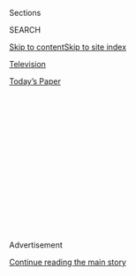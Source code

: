 <div id="app">

<div>

<div>

<div>

<div class="NYTAppHideMasthead css-1q2w90k e1suatyy0">

<div class="section css-ui9rw0 e1suatyy2">

<div class="css-eph4ug er09x8g0">

<div class="css-6n7j50">

</div>

<span class="css-1dv1kvn">Sections</span>

<div class="css-10488qs">

<span class="css-1dv1kvn">SEARCH</span>

</div>

[Skip to content](#site-content)[Skip to site
index](#site-index)

</div>

<div id="masthead-section-label" class="css-1wr3we4 eaxe0e00">

[Television](https://www.nytimes.com/section/arts/television)

</div>

<div class="css-10698na e1huz5gh0">

</div>

</div>

<div id="masthead-bar-one" class="section hasLinks css-15hmgas e1csuq9d3">

<div class="css-uqyvli e1csuq9d0">

</div>

<div class="css-1uqjmks e1csuq9d1">

</div>

<div class="css-9e9ivx">

[](https://myaccount.nytimes.com/auth/login?response_type=cookie&client_id=vi)

</div>

<div class="css-1bvtpon e1csuq9d2">

[Today’s
Paper](https://www.nytimes.com/section/todayspaper)

</div>

</div>

</div>

</div>

<div data-aria-hidden="false">

<div id="site-content" data-role="main">

<div>

<div class="css-1aor85t" style="opacity:0.000000001;z-index:-1;visibility:hidden">

<div class="css-1hqnpie">

<div class="css-epjblv">

<span class="css-17xtcya">[Television](/section/arts/television)</span><span class="css-x15j1o">|</span><span class="css-fwqvlz">Netflix
Breaks HBO’s Record for the Most Emmy Nominations
Ever</span>

</div>

<div class="css-k008qs">

<div class="css-1iwv8en">

<span class="css-18z7m18"></span>

<div>

</div>

</div>

<span class="css-1n6z4y">https://nyti.ms/2P0EOd1</span>

<div class="css-1705lsu">

<div class="css-4xjgmj">

<div class="css-4skfbu" data-role="toolbar" data-aria-label="Social Media Share buttons, Save button, and Comments Panel with current comment count" data-testid="share-tools">

  - 
  - 
  - 
  - 
    
    <div class="css-6n7j50">
    
    </div>

  - 
  - 

</div>

</div>

</div>

</div>

</div>

</div>

<div id="NYT_TOP_BANNER_REGION" class="css-13pd83m">

</div>

<div id="top-wrapper" class="css-1sy8kpn">

<div id="top-slug" class="css-l9onyx">

Advertisement

</div>

[Continue reading the main
story](#after-top)

<div class="ad top-wrapper" style="text-align:center;height:100%;display:block;min-height:250px">

<div id="top" class="place-ad" data-position="top" data-size-key="top">

</div>

</div>

<div id="after-top">

</div>

</div>

<div>

<div id="sponsor-wrapper" class="css-1hyfx7x">

<div id="sponsor-slug" class="css-19vbshk">

Supported by

</div>

[Continue reading the main
story](#after-sponsor)

<div id="sponsor" class="ad sponsor-wrapper" style="text-align:center;height:100%;display:block">

</div>

<div id="after-sponsor">

</div>

</div>

<div class="css-186x18t">

</div>

<div class="css-1vkm6nb ehdk2mb0">

# Netflix Breaks HBO’s Record for the Most Emmy Nominations Ever

</div>

“Watchmen” earned 26 nominations, the most of any show, and the
Television Academy gave newcomers Disney+ and Apple TV+ their first
nods.

<div class="css-18e8msd">

<div class="css-vp77d3 epjyd6m0">

<div class="css-hus3qt ey68jwv0" data-aria-hidden="true">

[![John
Koblin](https://static01.nyt.com/images/2018/02/20/multimedia/author-john-koblin/author-john-koblin-thumbLarge-v2.png
"John Koblin")](https://www.nytimes.com/by/john-koblin)

</div>

<div class="css-1baulvz">

By [<span class="css-1baulvz last-byline" itemprop="name">John
Koblin</span>](https://www.nytimes.com/by/john-koblin)

</div>

</div>

  - 
    
    <div class="css-ld3wwf e16638kd2">
    
    July 28,
    2020
    
    </div>

  - 
    
    <div class="css-4xjgmj">
    
    <div class="css-d8bdto" data-role="toolbar" data-aria-label="Social Media Share buttons, Save button, and Comments Panel with current comment count" data-testid="share-tools">
    
      - 
      - 
      - 
      - 
        
        <div class="css-6n7j50">
        
        </div>
    
      - 
      - 
    
    </div>
    
    </div>

</div>

</div>

<div class="section meteredContent css-1r7ky0e" name="articleBody" itemprop="articleBody">

<div class="css-19qgada">

### Here’s what you need to know:

  - [Netflix and “The Mandalorian” show the might of
    streamers.](#link-371a3cd4)
  - [Best actress in a drama stacked up to be one of the most
    competitive categories.](#link-4832be22)
  - [‘Mrs. America’ duels ‘Watchmen.’](#link-70dd8295)
  - [Will it be a remote ceremony, or what?](#link-55c82a59)
  - [James Corden, Seth Meyers and Jimmy Fallon were all snubbed in the
    talk show category.](#link-75cb73af)

</div>

<div class="css-79elbk" data-testid="photoviewer-wrapper">

<div class="css-z3e15g" data-testid="photoviewer-wrapper-hidden">

</div>

<div class="css-1a48zt4 ehw59r15" data-testid="photoviewer-children">

![<span class="css-16f3y1r e13ogyst0" data-aria-hidden="true">A scene
from “The
Mandalorian.”</span><span class="css-cnj6d5 e1z0qqy90" itemprop="copyrightHolder"><span class="css-1ly73wi e1tej78p0">Credit...</span><span>Disney+,
via Associated
Press</span></span>](https://static01.nyt.com/images/2020/07/28/arts/28emmys-livebriefing-mandalorian/merlin_165072840_37bdcc4c-cdef-42e6-8e88-15a2b7f9d5c4-articleLarge.jpg?quality=75&auto=webp&disable=upscale)

</div>

</div>

<div class="css-1fanzo5 StoryBodyCompanionColumn">

<div class="css-53u6y8">

## Netflix and “The Mandalorian” show the might of streamers.

Netflix dominated the 72nd
[Emmy](https://www.nytimes.com/news-event/emmy-awards) Award nominations
on Tuesday, breaking the record for the most nominations ever, and a
newcomer to the streaming universe, Disney+, scored a nomination in a
big category for “The Mandalorian” in yet another sign of the growing
importance of digital technology to Hollywood.

A longtime Emmy champion, HBO, remained a force: “Watchmen,” the cable
network’s innovative spin on a difficult-to-adapt superhero graphic
novel, led all shows with 26 nominations. Amazon’s “The Marvelous Mrs.
Maisel,” an Emmy favorite, came in second, with 20.

Netflix smashed the record for most nominations of any network, studio
or streaming platform, with 160, breaking the record set last year by
HBO. HBO came in second, with 107 nominations. The next closest
competitor, NBC, had 47.

Netflix and HBO have waged hard-fought battles against each other at the
Emmys in recent years, and the Tuesday announcement marked the second
time that Netflix had bested HBO in the total number of nominations. The
two entertainment giants are these days competing even more directly,
now that HBO’s parent company, AT\&T, unveiled the ambitious streaming
service HBO Max in May.

</div>

</div>

<div class="css-1fanzo5 StoryBodyCompanionColumn">

<div class="css-53u6y8">

</div>

</div>

<div>

</div>

<div class="css-1fanzo5 StoryBodyCompanionColumn">

<div class="css-53u6y8">

With an Emmy stalwart, “Game of Thrones,” finally out of the competition
after a nearly decade-long run, the best drama race was open to
newcomers and other programs that have yet to win big. HBO’s operatic
family saga, “Succession,” Netflix’s
[more-popular-by-the-day](https://deadline.com/2020/04/ozark-season-3-ratings-netflix-1202915140/)
crime series “Ozark” and Netflix’s lush period piece about Queen
Elizabeth II, “The Crown,” all scored nominations in the category.

“The Handmaid’s Tale,” the Hulu show that was voted best drama in 2017,
also received a nomination, although [some critics were
cool](https://www.metacritic.com/tv/the-handmaids-tale/critic-reviews?sort-by=date&num_items=100)
to its third season, which premiered more than a year ago.

And there was a surprise nod in the best drama category for the Disney+
series, “The Mandalorian,” the Baby Yoda sensation that made its debut
on the Walt Disney Company’s multibillion-dollar streaming service in
November 2019. The “Star Wars” spinoff scored 15 nominations overall.

</div>

</div>

<div>

</div>

<div class="css-1fanzo5 StoryBodyCompanionColumn">

<div class="css-53u6y8">

The top show for Apple — another recent entrant in the streaming wars —
was the AppleTV+ series “The Morning Show.” The big-budget backstage
drama received acting nominations for Jennifer Aniston, Billy Crudup,
Mark Duplass, Martin Short and Steve Carell.

</div>

</div>

<div class="css-1fanzo5 StoryBodyCompanionColumn">

<div class="css-53u6y8">

On the comedy side, Pop TV’s “Schitt’s Creek,” which has attracted a
wider audience since it started streaming on Netflix, received 15
nominations for its final season.

Amazon’s “The Marvelous Mrs. Maisel,” the 2018 best comedy winner, is
also in the mix. It will compete in the best comedy category against
Netflix’s “Dead to Me,” NBC’s “The Good Place,” FX’s “What We Do in the
Shadows,” Netflix’s “The Kominsky Method” and two HBO shows, “Insecure”
and “Curb Your
Enthusiasm.”

</div>

</div>

<div class="css-79elbk" data-testid="photoviewer-wrapper">

<div class="css-z3e15g" data-testid="photoviewer-wrapper-hidden">

</div>

<div class="css-1a48zt4 ehw59r15" data-testid="photoviewer-children">

<div class="css-1xdhyk6 erfvjey0">

<span class="css-1ly73wi e1tej78p0">Image</span>

<div class="css-zjzyr8">

<div data-testid="lazyimage-container" style="height:257.77777777777777px">

</div>

</div>

</div>

<span class="css-16f3y1r e13ogyst0" data-aria-hidden="true">Regina King
as Sister Night in HBO’s “Watchmen.” The role earned her an Emmy
nomination for best actress in a limited series or a television movie on
Tuesday.</span><span class="css-cnj6d5 e1z0qqy90" itemprop="copyrightHolder"><span class="css-1ly73wi e1tej78p0">Credit...</span><span>Mark
Hill/HBO</span></span>

</div>

</div>

<div class="css-1fanzo5 StoryBodyCompanionColumn">

<div class="css-53u6y8">

The envelopes are scheduled to be unsealed on Sept. 20 during a ceremony
broadcast by ABC and hosted by Jimmy Kimmel.

Filmed remotely because of the coronavirus pandemic, the “Saturday Night
Live” alum Leslie Jones hosted the announcements on Tuesday, and there
were more nominations than ever this time around.

</div>

</div>

<div class="css-1fanzo5 StoryBodyCompanionColumn">

<div class="css-53u6y8">

At a time when the number of television series has hit a high — there
were [more than 500 last
year](https://www.nytimes.com/2020/01/09/business/media/tv-shows-2020.html)—
the number of Emmy submissions rose by 15 percent, and the academy
expanded the number of nominees. Television Academy members will cast
their votes between Aug. 21 and Aug.
31.

## Best actress in a drama stacked up to be one of the most competitive categories.

</div>

</div>

<div class="css-79elbk" data-testid="photoviewer-wrapper">

<div class="css-z3e15g" data-testid="photoviewer-wrapper-hidden">

</div>

<div class="css-1a48zt4 ehw59r15" data-testid="photoviewer-children">

<div class="css-1xdhyk6 erfvjey0">

<span class="css-1ly73wi e1tej78p0">Image</span>

<div class="css-zjzyr8">

<div data-testid="lazyimage-container" style="height:257.77777777777777px">

</div>

</div>

</div>

<span class="css-16f3y1r e13ogyst0" data-aria-hidden="true">Olivia
Colman in “The
Crown.”</span><span class="css-cnj6d5 e1z0qqy90" itemprop="copyrightHolder"><span class="css-1ly73wi e1tej78p0">Credit...</span><span>Sophie
Mutevelian/Netflix, via Associated Press</span></span>

</div>

</div>

<div class="css-1fanzo5 StoryBodyCompanionColumn">

<div class="css-53u6y8">

Of all the acting categories, best actress in a drama was the most
star-studded.

Olivia Colman’s turn as Queen Elizabeth II in “The Crown” scored
a<span class="css-8l6xbc evw5hdy0"> </span>nomination on Tuesday — and
an Emmy win would make a nice to complement to the Golden Globe she has
already won for the role, not to mention the Oscar she took home in 2019
for her portrayal of Queen Anne in “The Favourite.”

The four-time Emmy winner Laura Linney, a star of “Ozark,” also landed a
nomination, as did Aniston, who plays an overwhelmed news anchor on “The
Morning Show.” For the “Friends” star, it was her first nomination in 11
years. (She was last nominated for a guest appearance on “30 Rock.”)

Last year’s winner, Jodie Comer, a star of AMC’s “Killing Eve,” is also
a contender for the prize, as is her cast mate Sandra Oh, who has yet to
win an Emmy. Zendaya received her first Emmy nomination for HBO’s
“Euphoria.”

Just how competitive is this category? Snubs included Reese Witherspoon
for “The Morning Show,” Nicole Kidman for “Big Little Lies,” Viola Davis
for “How To Get Away With Murder” and Elisabeth Moss for “The Handmaid’s
Tale.”

</div>

</div>

<div class="css-1fanzo5 StoryBodyCompanionColumn">

<div class="css-53u6y8">

## ‘Mrs. America’ duels ‘Watchmen.’

</div>

</div>

<div class="css-79elbk" data-testid="photoviewer-wrapper">

<div class="css-z3e15g" data-testid="photoviewer-wrapper-hidden">

</div>

<div class="css-1a48zt4 ehw59r15" data-testid="photoviewer-children">

<div class="css-1xdhyk6 erfvjey0">

<span class="css-1ly73wi e1tej78p0">Image</span>

<div class="css-zjzyr8">

<div data-testid="lazyimage-container" style="height:257.77777777777777px">

</div>

</div>

</div>

<span class="css-16f3y1r e13ogyst0" data-aria-hidden="true">Cate
Blanchett, right, as Phyllis Schlafly in “Mrs.
America.”</span><span class="css-cnj6d5 e1z0qqy90" itemprop="copyrightHolder"><span class="css-1ly73wi e1tej78p0">Credit...</span><span>FX</span></span>

</div>

</div>

<div class="css-1fanzo5 StoryBodyCompanionColumn">

<div class="css-53u6y8">

The limited series category has become the Emmy ceremony’s most
glamorous and intriguing, given its major stars and blockbuster budgets
invested by cable networks and streaming companies into single short
seasons.

This year’s contest will be a showdown between two ambitious programs
that tackled social issues: [“Mrs.
America,”](https://www.nytimes.com/2020/04/14/arts/television/mrs-america-review.html)
the drama from FX and Hulu created by Dahvi Waller that chronicles the
battle over the Equal Rights Amendment, and
[“Watchmen,”](https://www.nytimes.com/2019/12/16/arts/television/watchmen-finale.html)
which was created by Damon Lindelof.

The other nominees in the category were Netflix’s “Unbelievable,” one of
the streamer’s most popular [original series
in 2019](https://www.nytimes.com/2019/10/17/business/media/netflix-top-ten-movies-tv-shows.html),
along with another Netflix series, “Unorthodox,” and Hulu’s “Little
Fires Everywhere.”

The best actress in a limited series race looks like it will be a battle
between Cate Blanchett, who plays the conservative firebrand Phyllis
Schlafly in “Mrs. America,” and Regina King, the masked hero of
“Watchmen.”

Kerry Washington was also nominated for “Little Fires Everywhere,” along
with Octavia Spencer for Netflix’s “Self-Made” and Shira Haas for
Netflix’s
“Unorthodox.”

</div>

</div>

<div class="css-1fanzo5 StoryBodyCompanionColumn">

<div class="css-53u6y8">

## Will it be a remote ceremony, or what?

</div>

</div>

<div class="css-79elbk" data-testid="photoviewer-wrapper">

<div class="css-z3e15g" data-testid="photoviewer-wrapper-hidden">

</div>

<div class="css-1a48zt4 ehw59r15" data-testid="photoviewer-children">

<div class="css-1xdhyk6 erfvjey0">

<span class="css-1ly73wi e1tej78p0">Image</span>

<div class="css-zjzyr8">

<div data-testid="lazyimage-container" style="height:217.82222222222222px">

</div>

</div>

</div>

<span class="css-16f3y1r e13ogyst0" data-aria-hidden="true">Leslie Jones
presenting the nominations on
Tuesday.</span><span class="css-cnj6d5 e1z0qqy90" itemprop="copyrightHolder"><span class="css-1ly73wi e1tej78p0">Credit...</span><span>The
Television Academy, via Associated Press</span></span>

</div>

</div>

<div class="css-1fanzo5 StoryBodyCompanionColumn">

<div class="css-53u6y8">

Here’s what we know for sure about the Emmys ceremony: ABC will put on
the telecast, and its late night personality, Jimmy Kimmel, will return
as the show’s host for a third time.

And that’s about it.

Will it be virtual? Will it be live? Will the winners deliver acceptance
speeches via Zoom?

What even *is* an awards show ceremony in the middle of a pandemic?

The Television Academy has provided little information — but with
ratings for [live television events
surging](https://www.espn.com/mlb/story/_/id/29532370/mlb-opener-was-most-viewed-regular-season-game-2011)
in recent months, a charmingly makeshift awards night could be just the
thing to reignite interest in the Emmys.

The weirdness was apparent during the announcements on Tuesday, when Ms.
Jones played the host from a studio and introduced her remote
co-presenters Laverne Cox, Josh Gad and Tatiana Maslany. The chairman of
the Television Academy, Frank Scherma, kicked off the ceremony from what
appeared to be a basement room with cinder block walls.

Last year, the Emmys broadcast [hit a
low](https://www.nytimes.com/2019/09/23/business/media/emmy-ratings.html)
in the ratings, with an audience of 6.9
million.

## James Corden, Seth Meyers and Jimmy Fallon were all snubbed in the talk show category.

</div>

</div>

<div class="css-79elbk" data-testid="photoviewer-wrapper">

<div class="css-z3e15g" data-testid="photoviewer-wrapper-hidden">

</div>

<div class="css-1a48zt4 ehw59r15" data-testid="photoviewer-children">

<div class="css-1xdhyk6 erfvjey0">

<span class="css-1ly73wi e1tej78p0">Image</span>

<div class="css-zjzyr8">

<div data-testid="lazyimage-container" style="height:257.77777777777777px">

</div>

</div>

</div>

<span class="css-16f3y1r e13ogyst0" data-aria-hidden="true">John
Oliver’s “Last Week Tonight” has won the talk show category four years
in a
row.</span><span class="css-cnj6d5 e1z0qqy90" itemprop="copyrightHolder"><span class="css-1ly73wi e1tej78p0">Credit...</span><span>Lloyd
Bishop/HBO, via Associated Press</span></span>

</div>

</div>

<div class="css-1fanzo5 StoryBodyCompanionColumn">

<div class="css-53u6y8">

What do James Corden, Seth Meyers and Jimmy Fallon all have in common?

Snubbed. Snubbed. Snubbed.

Corden, the CBS late-night host who follows Stephen Colbert, had been a
mainstay in the talk show category in recent years. On Tuesday he was
left out, partly because of a rule change that winnowed the category’s
nominees from six to five. Fallon, the NBC host, was ignored by Emmy
voters in the category for a fourth consecutive year.

John Oliver’s “Last Week Tonight,” which has won the category four years
in a row, was nominated once again.<span class="css-8l6xbc evw5hdy0">
</span>Oliver will compete against Trevor Noah’s “The Daily Show,”
Samantha Bee’s “Full Frontal,” Mr. Colbert’s “The Late Show” and “Jimmy
Kimmel Live\!” Emmy voters will take into account how they handled
putting on shows from their homes during lockdown.

</div>

</div>

</div>

<div>

</div>

<div>

</div>

<div>

</div>

<div>

<div id="bottom-wrapper" class="css-1ede5it">

<div id="bottom-slug" class="css-l9onyx">

Advertisement

</div>

[Continue reading the main
story](#after-bottom)

<div id="bottom" class="ad bottom-wrapper" style="text-align:center;height:100%;display:block;min-height:90px">

</div>

<div id="after-bottom">

</div>

</div>

</div>

</div>

</div>

## Site Index

<div>

</div>

## Site Information Navigation

  - [© <span>2020</span> <span>The New York Times
    Company</span>](https://help.nytimes.com/hc/en-us/articles/115014792127-Copyright-notice)

<!-- end list -->

  - [NYTCo](https://www.nytco.com/)
  - [Contact
    Us](https://help.nytimes.com/hc/en-us/articles/115015385887-Contact-Us)
  - [Work with us](https://www.nytco.com/careers/)
  - [Advertise](https://nytmediakit.com/)
  - [T Brand Studio](http://www.tbrandstudio.com/)
  - [Your Ad
    Choices](https://www.nytimes.com/privacy/cookie-policy#how-do-i-manage-trackers)
  - [Privacy](https://www.nytimes.com/privacy)
  - [Terms of
    Service](https://help.nytimes.com/hc/en-us/articles/115014893428-Terms-of-service)
  - [Terms of
    Sale](https://help.nytimes.com/hc/en-us/articles/115014893968-Terms-of-sale)
  - [Site
    Map](https://spiderbites.nytimes.com)
  - [Help](https://help.nytimes.com/hc/en-us)
  - [Subscriptions](https://www.nytimes.com/subscription?campaignId=37WXW)

</div>

</div>

</div>

</div>
